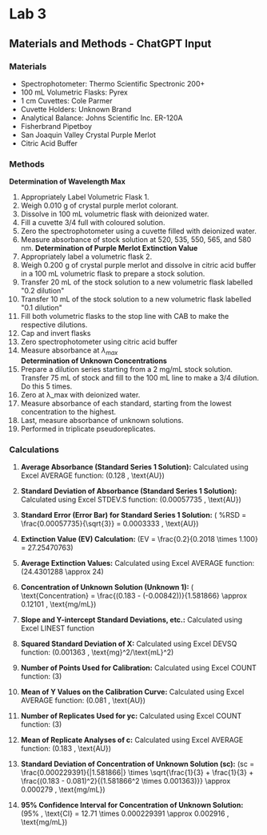 # Lab 3

## Materials and Methods - ChatGPT Input

### Materials
- Spectrophotometer: Thermo Scientific Spectronic 200+
- 100 mL Volumetric Flasks: Pyrex
- 1 cm Cuvettes: Cole Parmer 
- Cuvette Holders: Unknown Brand
- Analytical Balance: Johns Scientific Inc. ER-120A
- Fisherbrand Pipetboy
- San Joaquin Valley Crystal Purple Merlot
- Citric Acid Buffer


### Methods

**Determination of Wavelength Max**
1. Appropriately Label Volumetric Flask 1.
2. Weigh 0.010 g of crystal purple merlot colorant.
3. Dissolve in 100 mL volumetric flask with deionized water.
4. Fill a cuvette 3/4 full with coloured solution.
5. Zero the spectrophotometer using a cuvette filled with deionized water.
6. Measure absorbance of stock solution at 520, 535, 550, 565, and 580 nm. 
**Determination of Purple Merlot Extinction Value**
1. Appropriately label a volumetric flask 2.
2. Weigh 0.200 g of crystal purple merlot and dissolve in citric acid buffer in a 100 mL volumetric flask to prepare a stock solution.
3. Transfer 20 mL of the stock solution to a new volumetric flask labelled "0.2 dilution" 
4. Transfer 10 mL of the stock solution to a new volumetric flask labelled "0.1 dilution"
5. Fill both volumetric flasks to the stop line with CAB to make the respective dilutions.
6. Cap and invert flasks
7. Zero spectrophotometer using citric acid buffer
8. Measure absorbance at $\lambda_{max}$  
**Determination of Unknown Concentrations**
1. Prepare a dilution series starting from a 2 mg/mL stock solution. Transfer 75 mL of stock and fill to the 100 mL line to make a 3/4 dilution. Do this 5 times.
2. Zero at λ_max with deionized water.
3. Measure absorbance of each standard, starting from the lowest concentration to the highest.
4. Last, measure absorbance of unknown solutions.
5. Performed in triplicate pseudoreplicates.

### Calculations

1. **Average Absorbance (Standard Series 1 Solution):** Calculated using Excel AVERAGE function: \(0.128 \, \text{AU}\)
  
2. **Standard Deviation of Absorbance (Standard Series 1 Solution):** Calculated using Excel STDEV.S function: \(0.00057735 \, \text{AU}\)
  
3. **Standard Error (Error Bar) for Standard Series 1 Solution:** \( \%RSD = \frac{0.00057735}{\sqrt{3}} = 0.0003333 \, \text{AU}\)
  
4. **Extinction Value (EV) Calculation:** \(EV = \frac{0.2}{0.2018 \times 1.100} = 27.25470763\)
  
5. **Average Extinction Values:** Calculated using Excel AVERAGE function: \(24.4301288 \approx 24\)
  
6. **Concentration of Unknown Solution (Unknown 1):** \( \text{Concentration} = \frac{(0.183 - (-0.00842))}{1.581866} \approx 0.12101 \, \text{mg/mL}\)
  
7. **Slope and Y-intercept Standard Deviations, etc.:** Calculated using Excel LINEST function
  
8. **Squared Standard Deviation of X:** Calculated using Excel DEVSQ function: \(0.001363 \, \text{mg}^2/\text{mL}^2\)
  
9. **Number of Points Used for Calibration:** Calculated using Excel COUNT function: \(3\)
  
10. **Mean of Y Values on the Calibration Curve:** Calculated using Excel AVERAGE function: \(0.081 \, \text{AU}\)
  
11. **Number of Replicates Used for yc:** Calculated using Excel COUNT function: \(3\)
  
12. **Mean of Replicate Analyses of c:** Calculated using Excel AVERAGE function: \(0.183 \, \text{AU}\)
  
13. **Standard Deviation of Concentration of Unknown Solution (sc):** \(sc = \frac{0.000229391}{|1.581866|} \times \sqrt{\frac{1}{3} + \frac{1}{3} + \frac{(0.183 - 0.081)^2}{(1.581866^2 \times 0.001363)}} \approx 0.000279 \, \text{mg/mL}\)
  
14. **95% Confidence Interval for Concentration of Unknown Solution:** \(95\% \, \text{CI} = 12.71 \times 0.000229391 \approx 0.002916 \, \text{mg/mL}\)